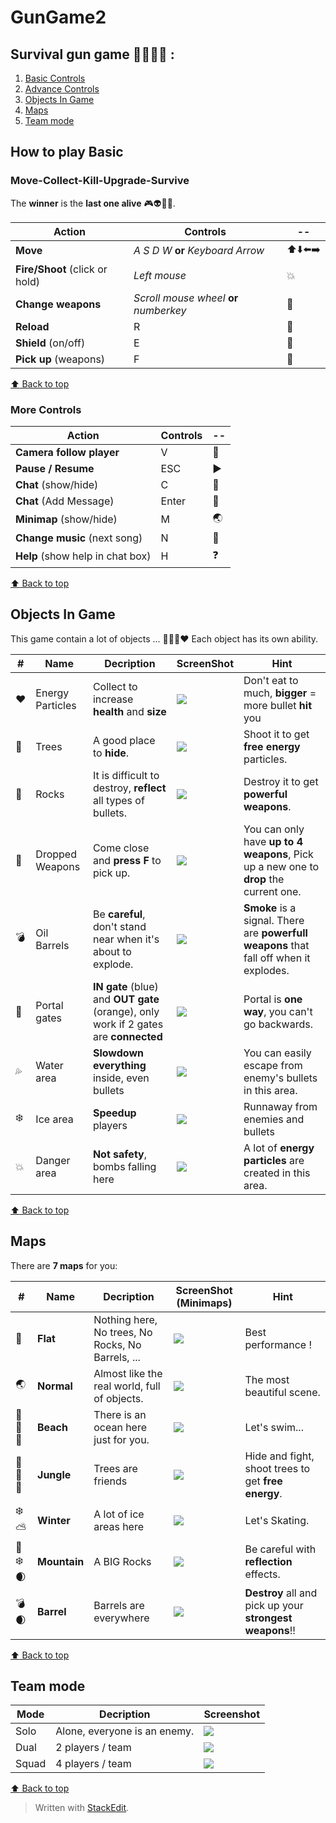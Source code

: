 # GunGame2 
## Survival gun game :gun::runner::skull::musical_note: :

 1. [Basic Controls](#move-collect-kill-upgrade-survive)
 2.  [Advance Controls](#more-controls)
 3. [Objects In Game](#objects-in-game)
 4. [Maps](#maps)
 5. [Team mode](#team-mode)


## How to play  Basic

### Move-Collect-Kill-Upgrade-Survive 
The **winner** is the **last one alive** :video_game::alien::sparkling_heart::collision:.
 
| **Action** | **Controls** | -- |
|--|--|--|
| **Move** | *A S D W* **or** *Keyboard Arrow*  | :arrow_up::arrow_down::arrow_left::arrow_right: |
| **Fire/Shoot** (click or hold)| *Left mouse* | :boom:  |
| **Change weapons** | *Scroll mouse wheel* **or** *numberkey* | :gun: |
| **Reload** | R | :arrows_counterclockwise: |
| **Shield** (on/off) | E | :radio_button: |
| **Pick up** (weapons)| F | :large_blue_diamond: |
[:arrow_up: Back to top](#gungame2)

### More Controls
| **Action** | **Controls** | -- |
|--|--|--|
| **Camera follow player** | V | :cinema: |
| **Pause / Resume**| ESC | :arrow_forward: |
|**Chat** (show/hide)| C | :door: |
|**Chat** (Add Message)| Enter | :speech_balloon: |
|**Minimap** (show/hide)| M | :earth_asia: |
|**Change music** (next song)| N | :musical_note: |
|**Help** (show help in chat box)| H | :question: |
[:arrow_up: Back to top](#gungame2)

## Objects In Game
This game contain a lot of objects ... :deciduous_tree::volcano::gem::heart: Each object has its own ability.

| # |Name | Decription |ScreenShot | Hint
|--|--|--|--|--|
|:heart:| Energy Particles | Collect to increase **health** and **size**|![](screenshots/energyParticles.png) | Don't eat to much, **bigger** = more bullet **hit** you|
|:deciduous_tree:| Trees | A good place to **hide**. | ![](screenshots/trees.png) | Shoot it to get **free energy** particles. |
|:moyai:| Rocks | It is difficult to destroy, **reflect** all types of bullets. | ![](screenshots/rocks.png) | Destroy it to get **powerful weapons**.
|:gun:| Dropped Weapons | Come close and **press F** to pick up. |![](screenshots/droppedWeapons.png) | You can only have **up to 4 weapons**, Pick up a new one to **drop** the current one.
|:bomb:| Oil Barrels | Be **careful**, don't stand near when it's about to explode. | ![](screenshots/barrels.png) | **Smoke** is a signal. There are **powerfull weapons** that fall off when it explodes. 
|:milky_way:| Portal gates | **IN gate** (blue) and **OUT gate** (orange), only work if 2 gates are **connected** | ![](screenshots/portals.png) | Portal is **one way**, you can't go backwards. |
|:sweat_drops:| Water area | **Slowdown everything** inside, even bullets | ![](screenshots/waterAreas.png) | You can easily escape from enemy's bullets in this area. |
|:snowflake:| Ice area | **Speedup** players | ![](screenshots/iceAreas.png) | Runnaway from enemies and bullets |
|:collision:| Danger area | **Not safety**, bombs falling here | ![](screenshots/boomAreas.png) | A lot of **energy particles** are created in this area. 
[:arrow_up: Back to top](#gungame2)

## Maps
There are **7  maps**  for you:

| # |Name| Decription | ScreenShot (Minimaps) | Hint |
|--|--|--|--|--|
|:black_square_button:| **Flat** | Nothing here, No trees, No Rocks, No Barrels, ... | ![](screenshots/flatMap.png) | Best performance !|
| :earth_asia: | **Normal** | Almost like the real world, full of objects. |  ![](screenshots/normalMap.png)| The most beautiful scene. |
| :ocean::palm_tree::sun_with_face:| **Beach** | There is an ocean here just for you. | ![](screenshots/beachMap.png) | Let's swim... |
|:evergreen_tree::deciduous_tree::waxing_crescent_moon:| **Jungle** | Trees are friends | ![](screenshots/jungleMap.png) | Hide and fight, shoot trees to get **free energy**. |
|:snowflake::partly_sunny:| **Winter** | A lot of ice areas here | ![](screenshots/winterMap.png) | Let's Skating. |
|:volcano::snowflake::waxing_crescent_moon:| **Mountain** | A BIG Rocks | ![](screenshots/mountainMap.png) | Be careful with **reflection** effects. |
|:bomb::waxing_crescent_moon:| **Barrel** | Barrels are everywhere | ![](screenshots/barrelMap.png)| **Destroy** all and pick up your **strongest weapons**!! |
[:arrow_up: Back to top](#gungame2)

## Team mode
|Mode| Decription | Screenshot |
|--|--|--|
| Solo | Alone, everyone is an enemy. | ![](screenshots/solo.png) |
| Dual | 2 players / team | ![](screenshots/dual.png) |
| Squad | 4 players / team | ![](screenshots/squad.png) |


[:arrow_up: Back to top](#gungame2)
> Written with [StackEdit](https://stackedit.io/).
